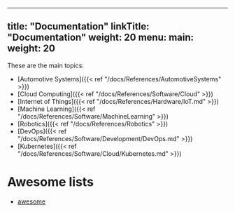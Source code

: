 
---
title: "Documentation"
linkTitle: "Documentation"
weight: 20
menu:
  main:
    weight: 20
---

These are the main topics:

* [Automotive Systems]({{< ref "/docs/References/AutomotiveSystems" >}})
* [Cloud Computing]({{< ref "/docs/References/Software/Cloud" >}})
* [Internet of Things]({{< ref "/docs/References/Hardware/IoT.md" >}})
* [Machine Learning]({{< ref "/docs/References/Software/MachineLearning" >}})
* [Robotics]({{< ref "/docs/References/Robotics" >}})
* [DevOps]({{< ref "/docs/References/Software/Development/DevOps.md" >}})
* [Kubernetes]({{< ref "/docs/References/Software/Cloud/Kubernetes.md" >}})

# Awesome lists

* [awesome](https://github.com/sindresorhus/awesome)
